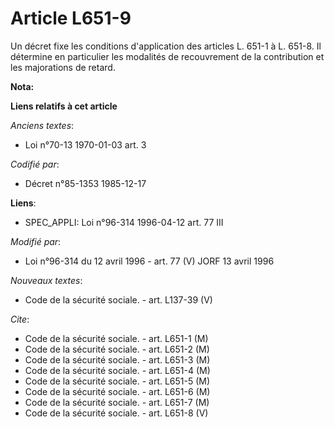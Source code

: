 # Article L651-9

Un décret fixe les conditions d'application des articles L. 651-1 à L. 651-8. Il détermine en particulier les modalités de
recouvrement de la contribution et les majorations de retard.

**Nota:**



**Liens relatifs à cet article**

_Anciens textes_:

  - Loi n°70-13 1970-01-03 art. 3

_Codifié par_:

  - Décret n°85-1353 1985-12-17

**Liens**:

  - SPEC_APPLI: Loi n°96-314 1996-04-12 art. 77 III

_Modifié par_:

  - Loi n°96-314 du 12 avril 1996 - art. 77 (V) JORF 13 avril 1996

_Nouveaux textes_:

  - Code de la sécurité sociale. - art. L137-39 (V)

_Cite_:

  - Code de la sécurité sociale. - art. L651-1 (M)
  - Code de la sécurité sociale. - art. L651-2 (M)
  - Code de la sécurité sociale. - art. L651-3 (M)
  - Code de la sécurité sociale. - art. L651-4 (M)
  - Code de la sécurité sociale. - art. L651-5 (M)
  - Code de la sécurité sociale. - art. L651-6 (M)
  - Code de la sécurité sociale. - art. L651-7 (M)
  - Code de la sécurité sociale. - art. L651-8 (V)
